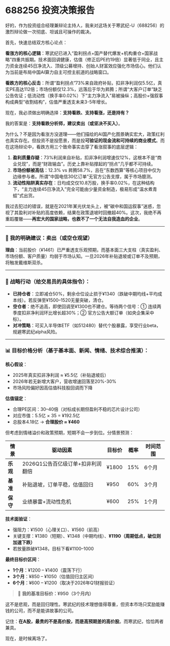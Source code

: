 # 688256 投资决策报告

好的，作为投资组合经理兼辩论主持人，我来对这场关于寒武纪-U（688256）的激烈辩论做一次彻底、坦诚且可操作的裁决。

首先，快速总结双方核心论点：

**看涨方的核心逻辑**：寒武纪已进入“盈利拐点+国产替代爆发+机构重仓+国家战略”四重共振期。技术面回调健康，估值（修正后PE约19倍）显著低于同业，且主力资金连续45日净流入、顶级公募增持、创始人财富效应强化市场信心。他们认为当前是布局中国AI算力自主可控主航道的战略窗口。

**看跌方的核心反击**：所谓“盈利拐点”73%来自政府补贴，扣非净利润仅5.5亿，真实PE高达112倍；市场份额仅12.3%，远落后于华为昇腾；所谓“大客户订单”缺乏公告佐证；低流动性（换手率0.02%）下“主力净流入”易被操纵；高股价+强叙事构成典型“收割结构”，估值严重透支未来3-5年增长。

现在，我必须做出明确选择：**支持看跌、支持看涨，还是持有？**

我的答案是：**支持看跌分析师，建议卖出（或坚决不买入）**。

为什么？不是因为看涨方没道理——他们描绘的AI国产化图景确实宏大，政策红利也真实存在。但投资不是投愿景，而是投**可验证的现金流和可持续的商业模式**。而在这场辩论中，看跌方用三个致命事实击穿了看涨叙事的底层逻辑：

1. **盈利质量存疑**：73%利润来自补贴，扣非净利润增速仅12%，这根本不是“商业兑现”，而是“财政输血”。历史上靠补贴撑起的“拐点”几乎都不可持续。
2. **市场份额被高估**：12.3% vs 昇腾58.7%，且在“东数西算”等核心项目中仅为边缘参与者。所谓“中国电信30亿订单”无官方公告支撑，属于市场臆测。
3. **流动性陷阱真实存在**：日均成交仅10.8万股，换手率0.02%，在这种结构下，“主力连续45日净流入”完全可能由少量资金制造，极易形成“温水煮青蛙”式出货。

我过去犯过的错误，就是在2021年某光伏龙头上，被“碳中和国运叙事”迷惑，忽视了其盈利对补贴的高度依赖，结果在政策退坡时回撤超40%。这次，我绝不再重蹈覆辙——**再宏大的国家战略，也救不了一个无法自我造血的企业**。

---

### 📌 我的明确建议：**卖出（或空仓观望）**

**理由**：当前股价（¥1461）已严重透支乐观预期，而基本面三大支柱（真实盈利、市场份额、客户质量）均弱于市场认知。一旦2026年补贴退坡或订单不及预期，将触发戴维斯双杀。

---

### 🎯 战略行动（给交易员的具体指令）：

- **已持仓者**：立即减仓50%，剩余仓位设止损于¥1340（跌破中期均线+平均成本线）。若反弹至¥1500–1520无量突破，清仓。
- **空仓者**：绝不追高，即使回调至¥1300也不建仓。等待两个信号：① 连续两季度扣非净利润环比增长超30%；② 官方公告大额订单（如央企集采中标）。
- **对冲策略**：可买入半导体ETF（如512480）替代个股暴露，享受行业beta，规避寒武纪alpha风险。

---

### 📊 目标价格分析（基于基本面、新闻、情绪、技术综合推演）：

**核心假设**：
- 2025年真实扣非净利润 ≈ ¥5.5亿（补贴退坡后）
- 2026年若无新增大客户，营收增速回落至20%-30%
- 市场风险偏好因高估值科技股回调而下降

**估值锚定**：
- 合理PE区间：30–40倍（对标成长期但盈利不稳的芯片设计公司）
- 对应市值：5.5亿 × 35 = ¥192.5亿
- 总股本4.18亿 → **合理股价 ≈ ¥460**

但考虑到情绪溢价和政策预期，短期不会一步到位。分情景预测：

| 情景       | 驱动因素                     | 目标价   | 概率  | 时间范围 |
|------------|------------------------------|----------|-------|----------|
| **乐观**   | 2026Q1公告百亿级订单+扣非利润翻倍 | ¥1800    | 15%   | 6个月    |
| **基准**   | 补贴退坡，订单平稳，估值回归     | ¥950     | 60%   | 3个月    |
| **保守**   | 业绩暴雷+流动性危机            | ¥600     | 25%   | 1个月    |

**技术面验证**：
- 强阻力：¥1500（心理关口）、¥1560（前高）
- 关键支撑：¥1380（短期）、¥1348（中期均线）、**¥1190（周期低点，破位则加速下跌）**
- 若放量跌破¥1348，目标下看¥1100–1000

**最终目标价区间**：
- **1个月**：¥1200 – ¥1400（震荡下行）
- **3个月**：¥850 – ¥1050（估值回归主区间）
- **6个月**：¥600 – ¥1200（取决于2026年Q1财报验证）

> 🎯 **我的基准目标价：¥950（3个月内）**

这不是悲观，而是回归理性。寒武纪的技术理想值得尊重，但资本市场只奖励能赚钱的公司，而不是能讲故事的公司。

记住：**在A股，最贵的不是高价股，而是高预期差的高价股**。而寒武纪，恰恰两者兼具。

现在，是时候离场了。